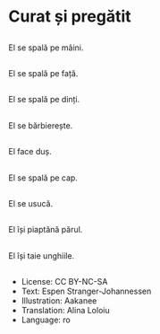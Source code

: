 # Curat și pregătit

##
El se spală pe mâini.

##
El se spală pe față.

##
El se spală pe dinți.

##
El se bărbierește.

##
El face duș.

##
El se spală pe cap.

##
El se usucă.

##
El își piaptănă părul.

##
El își taie unghiile.

##
* License: CC BY-NC-SA
* Text: Espen Stranger-Johannessen
* Illustration: Aakanee
* Translation: Alina Loloiu
* Language: ro
